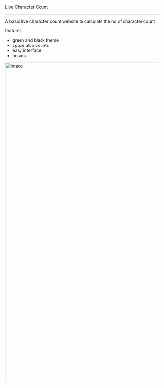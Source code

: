 Live Character Count
_________________________
A basic live character count website to calculate the no of character count

features
* green and black theme
* space also counts
* easy interface
* no ads

<img width="1890" height="1048" alt="image" src="https://github.com/user-attachments/assets/f0899a65-add6-48e2-85c5-c70e2a07ceb5" />
